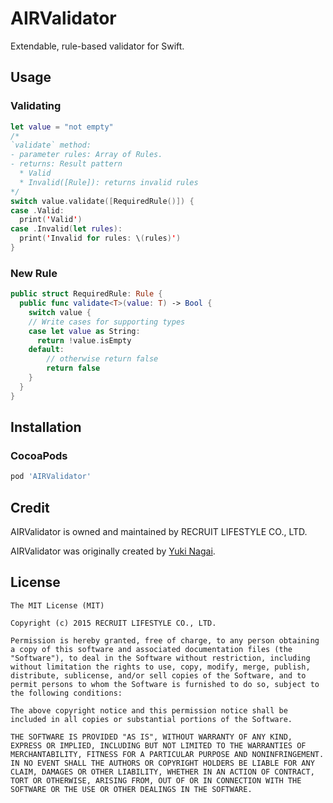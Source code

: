 # AIRValidator
Extendable, rule-based validator for Swift.

## Usage

### Validating
```swift
let value = "not empty"
/*
`validate` method:
- parameter rules: Array of Rules.
- returns: Result pattern
  * Valid
  * Invalid([Rule]): returns invalid rules
*/
switch value.validate([RequiredRule()]) {
case .Valid:
  print('Valid')
case .Invalid(let rules):
  print('Invalid for rules: \(rules)')
}
```

### New Rule
```swift
public struct RequiredRule: Rule {
  public func validate<T>(value: T) -> Bool {
    switch value {
    // Write cases for supporting types
    case let value as String:
      return !value.isEmpty
    default:
        // otherwise return false
        return false
    }
  }
}
```

## Installation
### CocoaPods

```ruby
pod 'AIRValidator'
```

## Credit
AIRValidator is owned and maintained by RECRUIT LIFESTYLE CO., LTD.

AIRValidator was originally created by [Yuki Nagai](https://github.com/uny).

## License
```
The MIT License (MIT)

Copyright (c) 2015 RECRUIT LIFESTYLE CO., LTD.

Permission is hereby granted, free of charge, to any person obtaining a copy of this software and associated documentation files (the "Software"), to deal in the Software without restriction, including without limitation the rights to use, copy, modify, merge, publish, distribute, sublicense, and/or sell copies of the Software, and to permit persons to whom the Software is furnished to do so, subject to the following conditions:

The above copyright notice and this permission notice shall be included in all copies or substantial portions of the Software.

THE SOFTWARE IS PROVIDED "AS IS", WITHOUT WARRANTY OF ANY KIND, EXPRESS OR IMPLIED, INCLUDING BUT NOT LIMITED TO THE WARRANTIES OF MERCHANTABILITY, FITNESS FOR A PARTICULAR PURPOSE AND NONINFRINGEMENT. IN NO EVENT SHALL THE AUTHORS OR COPYRIGHT HOLDERS BE LIABLE FOR ANY CLAIM, DAMAGES OR OTHER LIABILITY, WHETHER IN AN ACTION OF CONTRACT, TORT OR OTHERWISE, ARISING FROM, OUT OF OR IN CONNECTION WITH THE SOFTWARE OR THE USE OR OTHER DEALINGS IN THE SOFTWARE.
```
